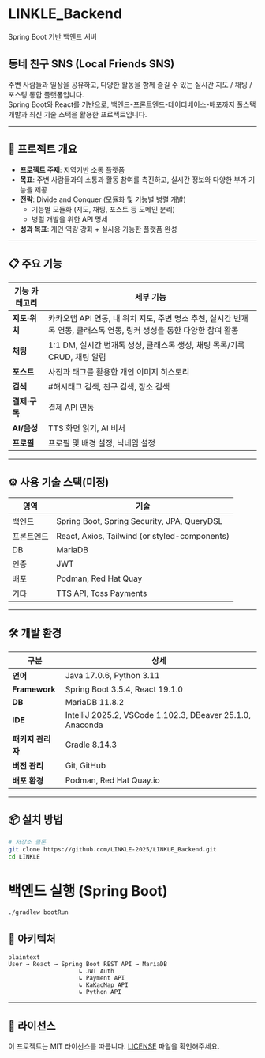 # LINKLE_Backend
Spring Boot 기반 백엔드 서버

## 동네 친구 SNS (Local Friends SNS)

주변 사람들과 일상을 공유하고, 다양한 활동을 함께 즐길 수 있는 실시간 지도 / 채팅 / 포스팅 통합 플랫폼입니다.  
Spring Boot와 React를 기반으로, 백엔드-프론트엔드-데이터베이스-배포까지 풀스택 개발과 최신 기술 스택을 활용한 프로젝트입니다.

---

## 📌 프로젝트 개요

- **프로젝트 주제**: 지역기반 소통 플랫폼
- **목표**: 주변 사람들과의 소통과 활동 참여를 촉진하고, 실시간 정보와 다양한 부가 기능을 제공
- **전략**: Divide and Conquer (모듈화 및 기능별 병렬 개발)
  - 기능별 모듈화 (지도, 채팅, 포스트 등 도메인 분리)
  - 병렬 개발을 위한 API 명세
- **성과 목표**: 개인 역량 강화 + 실사용 가능한 플랫폼 완성

---

## 📋 주요 기능

| 기능 카테고리   | 세부 기능                                                                    |
|-----------|--------------------------------------------------------------------------|
| **지도·위치** | 카카오맵 API 연동, 내 위치 지도, 주변 명소 추천, 실시간 번개톡 연동, 클래스톡 연동, 링커 생성을 통한 다양한 참여 활동 |
| **채팅**    | 1:1 DM, 실시간 번개톡 생성, 클래스톡 생성, 채팅 목록/기록 CRUD, 채팅 알림                        |
| **포스트**   | 사진과 태그를 활용한 개인 이미지 히스토리                                                  |
| **검색**    | #해시태그 검색, 친구 검색, 장소 검색                                                   |
| **결제·구독** | 결제 API 연동                                                                |
| **AI/음성** | TTS 화면 읽기, AI 비서                                                         |
| **프로필**   | 프로필 및 배경 설정, 닉네임 설정                                                      |

---


## ⚙ 사용 기술 스택(미정)
| 영역    | 기술                                            |
|-------|-----------------------------------------------|
| 백엔드   | Spring Boot, Spring Security, JPA, QueryDSL   |
| 프론트엔드 | React, Axios, Tailwind (or styled-components) |
| DB    | MariaDB                                       |
| 인증    | JWT                                           |
| 배포    | Podman, Red Hat Quay                          |
| 기타    | TTS API, Toss Payments                        |

---

## 🛠 개발 환경

| 구분            | 상세                                                        |
|---------------|-----------------------------------------------------------|
| **언어**        | Java 17.0.6, Python 3.11                                  |
| **Framework** | Spring Boot 3.5.4, React 19.1.0                           |
| **DB**        | MariaDB 11.8.2                                            |
| **IDE**       | IntelliJ 2025.2, VSCode 1.102.3, DBeaver 25.1.0, Anaconda |
| **패키지 관리자**   | Gradle 8.14.3                                             |
| **버전 관리**     | Git, GitHub                                               |
| **배포 환경**     | Podman, Red Hat Quay.io                                   |

---

## 📦 설치 방법

```bash
# 저장소 클론
git clone https://github.com/LINKLE-2025/LINKLE_Backend.git
cd LINKLE
```

# 백엔드 실행 (Spring Boot)
```
./gradlew bootRun
```

## 🧱 아키텍처
```
plaintext
User → React → Spring Boot REST API → MariaDB
                    ↳ JWT Auth
                    ↳ Payment API
                    ↳ KaKaoMap API
                    ↳ Python API
```
---
## 🪪 라이선스
이 프로젝트는 MIT 라이선스를 따릅니다. [LICENSE](./LICENSE) 파일을 확인해주세요.

